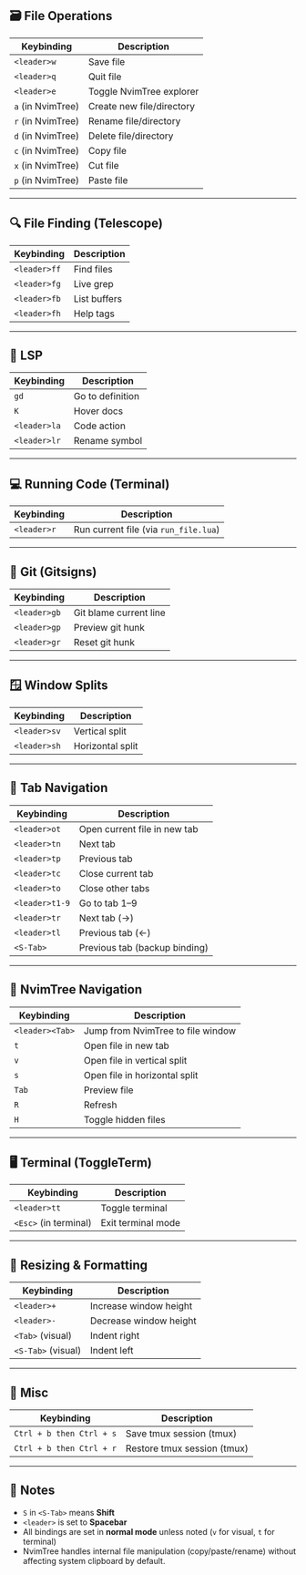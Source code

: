 ## 🗃️ File Operations

|Keybinding|Description|
|---|---|
|`<leader>w`|Save file|
|`<leader>q`|Quit file|
|`<leader>e`|Toggle NvimTree explorer|
|`a` (in NvimTree)|Create new file/directory|
|`r` (in NvimTree)|Rename file/directory|
|`d` (in NvimTree)|Delete file/directory|
|`c` (in NvimTree)|Copy file|
|`x` (in NvimTree)|Cut file|
|`p` (in NvimTree)|Paste file|

---

## 🔍 File Finding (Telescope)

|Keybinding|Description|
|---|---|
|`<leader>ff`|Find files|
|`<leader>fg`|Live grep|
|`<leader>fb`|List buffers|
|`<leader>fh`|Help tags|

---

## 🧠 LSP

|Keybinding|Description|
|---|---|
|`gd`|Go to definition|
|`K`|Hover docs|
|`<leader>la`|Code action|
|`<leader>lr`|Rename symbol|

---

## 💻 Running Code (Terminal)

|Keybinding|Description|
|---|---|
|`<leader>r`|Run current file (via `run_file.lua`)|

---

## 🧩 Git (Gitsigns)

|Keybinding|Description|
|---|---|
|`<leader>gb`|Git blame current line|
|`<leader>gp`|Preview git hunk|
|`<leader>gr`|Reset git hunk|

---

## 🪟 Window Splits

|Keybinding|Description|
|---|---|
|`<leader>sv`|Vertical split|
|`<leader>sh`|Horizontal split|

---

## 🧭 Tab Navigation

|Keybinding|Description|
|---|---|
|`<leader>ot`|Open current file in new tab|
|`<leader>tn`|Next tab|
|`<leader>tp`|Previous tab|
|`<leader>tc`|Close current tab|
|`<leader>to`|Close other tabs|
|`<leader>t1-9`|Go to tab 1–9|
|`<leader>tr`|Next tab (→)|
|`<leader>tl`|Previous tab (←)|
|`<S-Tab>`|Previous tab (backup binding)|

---

## 🧭 NvimTree Navigation

|Keybinding|Description|
|---|---|
|`<leader><Tab>`|Jump from NvimTree to file window|
|`t`|Open file in new tab|
|`v`|Open file in vertical split|
|`s`|Open file in horizontal split|
|`Tab`|Preview file|
|`R`|Refresh|
|`H`|Toggle hidden files|

---

## 🖥️ Terminal (ToggleTerm)

|Keybinding|Description|
|---|---|
|`<leader>tt`|Toggle terminal|
|`<Esc>` (in terminal)|Exit terminal mode|

---

## 🔧 Resizing & Formatting

|Keybinding|Description|
|---|---|
|`<leader>+`|Increase window height|
|`<leader>-`|Decrease window height|
|`<Tab>` (visual)|Indent right|
|`<S-Tab>` (visual)|Indent left|

---

## 🔄 Misc

|Keybinding|Description|
|---|---|
|`Ctrl + b then Ctrl + s`|Save tmux session (tmux)|
|`Ctrl + b then Ctrl + r`|Restore tmux session (tmux)|

---

## 📝 Notes

- `S` in `<S-Tab>` means **Shift**
- `<leader>` is set to **Spacebar**
- All bindings are set in **normal mode** unless noted (`v` for visual, `t` for terminal)
- NvimTree handles internal file manipulation (copy/paste/rename) without affecting system clipboard by default.